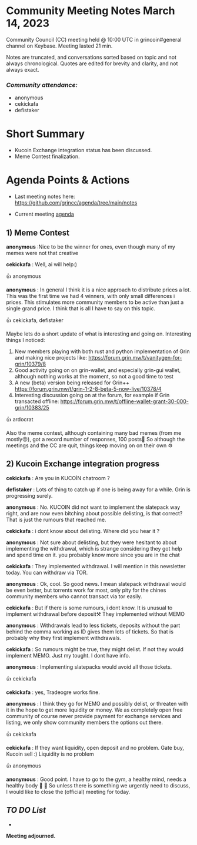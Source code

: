 

# Community Meeting Notes March 14, 2023

Community Council (CC) meeting held @ 10:00 UTC in grincoin#general channel on Keybase. Meeting lasted 21  min.

Notes are truncated, and conversations sorted based on topic and not always chronological. Quotes are edited for brevity and clarity, and not always exact.

### _Community attendance:_


* anonymous
* cekickafa
* defistaker






# Short Summary
 
- Kucoin Exchange integration status has been discussed.
- Meme Contest finalization.



# Agenda Points & Actions
 

* Last meeting notes here: https://github.com/grincc/agenda/tree/main/notes

* Current meeting [agenda](https://github.com/grincc/agenda/issues/83)






## 1) Meme Contest

__anonymous__ :Nice to be the winner for ones, even though many of my memes were not that creative

__cekickafa__ :  Well, ai will help:)


👍  anonymous

__anonymous__ : In general I think it is a nice approach to distribute prices a lot. This was the first time we had 4 winners, with only small differences i prices.
This stimulates more community members to be active than just a single grand price.
I think that is all I have to say on this topic.

👍 cekickafa, defistaker

Maybe lets do a short update of what is interesting and going on.
Interesting things I noticed:
1) New members playing with both rust
 and python implementation of Grin and making nice projects like:
https://forum.grin.mw/t/vanitygen-for-grin/10379/8
2) Good activity going on on grin-wallet, and especially grin-gui wallet, although nothing works at the moment, so not a good time to test
3) A new (beta) version being released for Grin++
https://forum.grin.mw/t/grin-1-2-8-beta-5-now-live/10378/4
4) Interesting discussion going on at the forum, for example if Grin transacted offline:
https://forum.grin.mw/t/offline-wallet-grant-30-000-grin/10383/25

👍 ardocrat

Also the meme contest, although containing many bad memes (from me mostly😛), got a record number of responses, 100 posts🎉
So although the meetings and the CC are quit, things keep moving on on their own ⚙️

## 2) Kucoin Exchange integration progress

__cekickafa__ : Are you in KUCOİN chatroom ?

__defistaker__ : Lots of thing to catch up if one is being away for a while. Grin is progressing surely.

__anonymous__ : No. KUCOIN did not want to implement the slatepack way right, and are now even bitching about possible delisting, is that correct?
That is just the rumours that reached me.

__cekickafa__ : i dont know about delisting. Where did you hear it ?

__anonymous__ : Not sure about delisting, but they were hesitant to about implementing the withdrawal, which is strange considering they got help and spend time on it.
you probably know more since you are in the chat

__cekickafa__ : They implemented withdrawal. I will mention in this newsletter today. You can withdraw via TOR.

__anonymous__ : Ok, cool. So good news.
I mean slatepack withdrawal would be even better, but torrents work for most, only pity for the chines community members who cannot transact via tor easily.

__cekickafa__ : But if there is some rumours, i dont know. It is unusual to implement withdrawal before deposit⚒️
They implemented without MEMO

__anonymous__ : Withdrawals lead to less tickets, deposits without the part behind the comma working as ID gives them lots of tickets. So that is probably why they first implement withdrawals.

__cekickafa__ : So rumours might be true, they might delist. If not they would implement MEMO. Just my tought. I dont have info.

__anonymous__ : Implementing slatepacks would avoid all those tickets.

👍 cekickafa

__cekickafa__ : yes, Tradeogre works fine.

__anonymous__ : I think they go for MEMO and possibly delist, or threaten with it in the hope to get more liquidity or money. We as completely open free community of course never provide payment for exchange services and listing, we only show community members the options out there.

👍 cekickafa

__cekickafa__ : If they want liquidity, open deposit and no problem. Gate buy, Kucoin sell :)
Liquidity is no problem

👍 anonymous

__anonymous__ : Good point. 
I have to go to the gym, a healthy mind, needs a healthy body 💪 🧠
So unless there is something we urgently need to discuss, I would like to close the (official) meeting for today.


 
## *TO DO List*

*  






**Meeting adjourned.**



